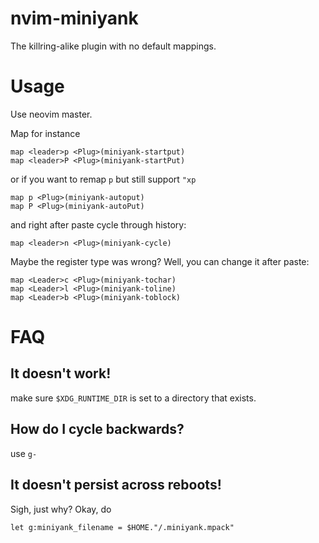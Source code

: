 # nvim-miniyank

The killring-alike plugin with no default mappings.

# Usage

Use neovim master.

Map for instance

    map <leader>p <Plug>(miniyank-startput)
    map <leader>P <Plug>(miniyank-startPut)

or if you want to remap `p` but still support `"xp`

    map p <Plug>(miniyank-autoput)
    map P <Plug>(miniyank-autoPut)

and right after paste cycle through history:

    map <leader>n <Plug>(miniyank-cycle)

Maybe the register type was wrong? Well, you can change it after paste:

    map <Leader>c <Plug>(miniyank-tochar)
    map <Leader>l <Plug>(miniyank-toline)
    map <Leader>b <Plug>(miniyank-toblock)

# FAQ

## It doesn't work!

make sure `$XDG_RUNTIME_DIR` is set to a directory that exists.

## How do I cycle backwards?

use `g-`

## It doesn't persist across reboots!

Sigh, just why? Okay, do

    let g:miniyank_filename = $HOME."/.miniyank.mpack"


